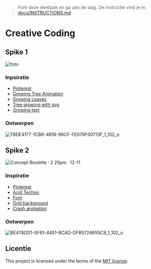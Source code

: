 > _Fork_ deze deeltaak en ga aan de slag. 
De instructie vind je in: [docs/INSTRUCTIONS.md](docs/INSTRUCTIONS.md)

# Creative Coding

## Spike 1

![foto](https://github.com/luukbrauckmann/creative-coding/assets/47314813/288ccc5b-3add-4ee4-93a4-7aa10a3821cb)

### Inpsiratie

- [Pinterest](https://nl.pinterest.com/search/pins/?q=folk%20botanical&rs=typed)
- [Growing Tree Animation](https://codepen.io/aranja/pen/jbjxNZ?css-preprocessor=none)
- [Growing Leaves](https://gsap.com/community/forums/topic/19688-animation-grow-tree-branch-with-leaves/)
- [Tree growing with svg](https://codepen.io/Myau/pen/wbmmeK)
- [Growing text](https://codepen.io/mandymichael/details/YYaWop)

### Ontwerpen

![76DE4177-1CB6-4B16-99CF-FE079F00713F_1_102_o](https://github.com/luukbrauckmann/back-to-static-creative-coding/assets/47314813/5f03f75e-24d9-4b98-90b0-803b7cc39fd6)

## Spike 2

![Concept Roulette · 2 25pm · 12-11](https://github.com/luukbrauckmann/back-to-static-creative-coding/assets/47314813/6028e72b-d3b1-4ddd-ab1d-b1c1c899ab46)

### Inspiratie

- [Pinterest](https://nl.pinterest.com/search/pins/?q=acid%20graphic&rs=typed)
- [Acid Techno](https://nl.pinterest.com/pin/585468020329076120/)
- [Font](https://www.behance.net/gallery/172405413/THREADS-FREE-FONT-Y2K-FREE-ACID-GRAPHICS-BRUTALISM?tracking_source=search_projects&l=0)
- [Grid background](https://codepen.io/jh3y/pen/poGqQbL)
- [Crash animation](https://simple-set-demos.glitch.me/dust-no-raf/)

### Ontwerpen

![BE478DD1-0F61-4451-BCAD-DFB5724655C8_1_102_o](https://github.com/luukbrauckmann/back-to-static-creative-coding/assets/47314813/26e5483f-a066-43e8-bb26-484e3cce6f6a)

## Licentie

This project is licensed under the terms of the [MIT license](./LICENSE).
